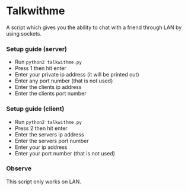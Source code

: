 # Talkwithme
A script which gives you the ability to chat with a friend through LAN by using sockets.

### Setup guide (server)
* Run `python2 talkwithme.py`
* Press 1 then hit enter
* Enter your private ip address (it will be printed out)
* Enter any port number (that is not used)
* Enter the clients ip address
* Enter the clients port number

### Setup guide (client)
* Run `python2 talkwithme.py`
* Press 2 then hit enter
* Enter the servers ip address
* Enter the servers port number
* Enter your ip address
* Enter your port number (that is not used)

### Observe
This script only works on LAN.
